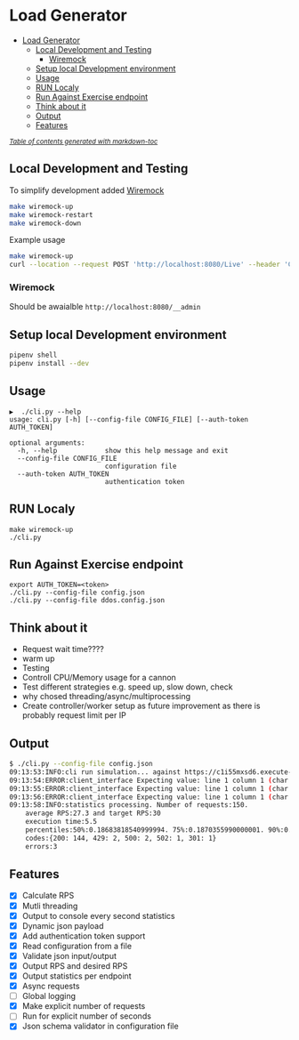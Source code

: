 # Load Generator

- [Load Generator](#load-generator)
  * [Local Development and Testing](#local-development-and-testing)
    + [Wiremock](#wiremock)
  * [Setup local Development environment](#setup-local-development-environment)
  * [Usage](#usage)
  * [RUN Localy](#run-localy)
  * [Run Against Exercise endpoint](#run-against-exercise-endpoint)
  * [Think about it](#think-about-it)
  * [Output](#output)
  * [Features](#features)

<small><i><a href='http://ecotrust-canada.github.io/markdown-toc/'>Table of contents generated with markdown-toc</a></i></small>

## Local Development and Testing

To simplify development added [Wiremock](http://wiremock.org/docs)

```sh
make wiremock-up
make wiremock-restart
make wiremock-down
```

Example usage
```sh
make wiremock-up
curl --location --request POST 'http://localhost:8080/Live' --header 'Content-Type: application/json' --data-raw '{ "name": "test", "date": "09:01:52", "requests_sent": 1 }'
```

### Wiremock

Should be awaialble `http://localhost:8080/__admin`

## Setup local Development environment

```sh
pipenv shell
pipenv install --dev
```

## Usage

```
▶️  ./cli.py --help
usage: cli.py [-h] [--config-file CONFIG_FILE] [--auth-token AUTH_TOKEN]

optional arguments:
  -h, --help            show this help message and exit
  --config-file CONFIG_FILE
                        configuration file
  --auth-token AUTH_TOKEN
                        authentication token
```

## RUN Localy

```
make wiremock-up
./cli.py
```

## Run Against Exercise endpoint

```
export AUTH_TOKEN=<token>
./cli.py --config-file config.json
./cli.py --config-file ddos.config.json
```

## Think about it

- Request wait time????
- warm up
- Testing
- Controll CPU/Memory usage for a cannon
- Test different strategies e.g. speed up, slow down, check
- why chosed threading/async/multiprocessing
- Create controller/worker setup as future improvement as there is probably request limit per IP

## Output

```bash
$ ./cli.py --config-file config.json
09:13:53:INFO:cli run simulation... against https://c1i55mxsd6.execute-api.us-west-2.amazonaws.com/Live
09:13:54:ERROR:client_interface Expecting value: line 1 column 1 (char 0)
09:13:55:ERROR:client_interface Expecting value: line 1 column 1 (char 0)
09:13:56:ERROR:client_interface Expecting value: line 1 column 1 (char 0)
09:13:58:INFO:statistics processing. Number of requests:150.
	average RPS:27.3 and target RPS:30
	execution time:5.5
	percentiles:50%:0.18683818540999994. 75%:0.1870355990000001. 90%:0.1870355990000001. 95%:0.1870355990000001. 100%:0.1870355990000001.
	codes:{200: 144, 429: 2, 500: 2, 502: 1, 301: 1}
	errors:3
```

## Features

- [X] Calculate RPS
- [X] Mutli threading
- [X] Output to console every second statistics
- [X] Dynamic json payload
- [X] Add authentication token support
- [X] Read configuration from a file
- [X] Validate json input/output
- [X] Output RPS and desired RPS
- [X] Output statistics per endpoint
- [X] Async requests
- [ ] Global logging
- [X] Make explicit number of requests
- [ ] Run for explicit number of seconds
- [X] Json schema validator in configuration file
